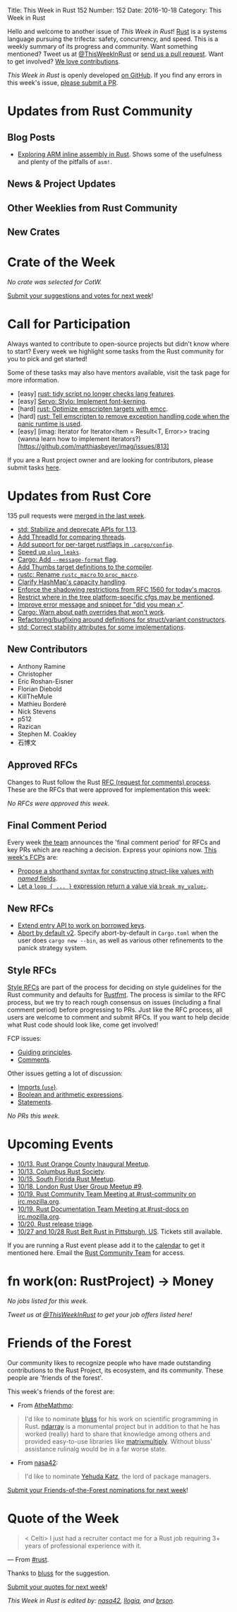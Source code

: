 Title: This Week in Rust 152
Number: 152
Date: 2016-10-18
Category: This Week in Rust

Hello and welcome to another issue of *This Week in Rust*!
[Rust](http://rust-lang.org) is a systems language pursuing the trifecta: safety, concurrency, and speed.
This is a weekly summary of its progress and community.
Want something mentioned? Tweet us at [@ThisWeekInRust](https://twitter.com/ThisWeekInRust) or [send us a pull request](https://github.com/cmr/this-week-in-rust).
Want to get involved? [We love contributions](https://github.com/rust-lang/rust/blob/master/CONTRIBUTING.md).

*This Week in Rust* is openly developed [on GitHub](https://github.com/cmr/this-week-in-rust).
If you find any errors in this week's issue, [please submit a PR](https://github.com/cmr/this-week-in-rust/pulls).

# Updates from Rust Community

## Blog Posts

* [Exploring ARM inline assembly in Rust](http://embed.rs/articles/2016/arm-inline-assembly-rust/). Shows some of the usefulness and plenty of the pitfalls of `asm!`.

## News & Project Updates

## Other Weeklies from Rust Community

## New Crates

# Crate of the Week

*No crate was selected for CotW.*

[Submit your suggestions and votes for next week][submit_crate]!

[submit_crate]: https://users.rust-lang.org/t/crate-of-the-week/2704

# Call for Participation

Always wanted to contribute to open-source projects but didn't know where to start?
Every week we highlight some tasks from the Rust community for you to pick and get started!

Some of these tasks may also have mentors available, visit the task page for more information.

* [easy] [rust: tidy script no longer checks lang features](https://github.com/rust-lang/rust/issues/37013).
* [easy] [Servo: Stylo: Implement font-kerning](https://github.com/servo/servo/issues/13667).
* [hard] [rust: Optimize emscripten targets with emcc](https://github.com/rust-lang/rust/issues/36899).
* [hard] [rust: Tell emscripten to remove exception handling code when the panic runtime is used](https://github.com/rust-lang/rust/issues/36900).
* [easy] [imag: Iterator for Iterator<Item = Result<T, Error>> tracing (wanna learn how to implement iterators?)[https://github.com/matthiasbeyer/imag/issues/813]

If you are a Rust project owner and are looking for contributors, please submit tasks [here][guidelines].

[guidelines]: https://users.rust-lang.org/t/twir-call-for-participation/4821

# Updates from Rust Core

135 pull requests were [merged in the last week][merged].

[merged]: https://github.com/issues?q=is%3Apr+org%3Arust-lang+is%3Amerged+merged%3A2016-10-03..2016-10-10

* [std: Stabilize and deprecate APIs for 1.13](https://github.com/rust-lang/rust/pull/36815).
* [Add ThreadId for comparing threads](https://github.com/rust-lang/rust/pull/36341).
* [Add support for per-target rustflags in `.cargo/config`](https://github.com/rust-lang/cargo/pull/3157).
* [Speed up `plug_leaks`](https://github.com/rust-lang/rust/pull/36917).
* [Cargo: Add `--message-format` flag](https://github.com/rust-lang/cargo/pull/3000).
* [Add Thumbs target definitions to the compiler](https://github.com/rust-lang/rust/pull/36874).
* [rustc: Rename `rustc_macro` to `proc_macro`](https://github.com/rust-lang/rust/pull/36945).
* [Clarify HashMap's capacity handling](https://github.com/rust-lang/rust/pull/36766).
* [Enforce the shadowing restrictions from RFC 1560 for today's macros](https://github.com/rust-lang/rust/pull/36767).
* [Restrict where in the tree platform-specific cfgs may be mentioned](https://github.com/rust-lang/rust/pull/36807).
* [Improve error message and snippet for "did you mean `x`"](https://github.com/rust-lang/rust/pull/36798).
* [Cargo: Warn about path overrides that won't work](https://github.com/rust-lang/cargo/pull/3136).
* [Refactoring/bugfixing around definitions for struct/variant constructors](https://github.com/rust-lang/rust/pull/36814).
* [std: Correct stability attributes for some implementations](https://github.com/rust-lang/rust/pull/36902).

## New Contributors

* Anthony Ramine
* Christopher
* Eric Roshan-Eisner
* Florian Diebold
* KillTheMule
* Mathieu Borderé
* Nick Stevens
* p512
* Razican
* Stephen M. Coakley
* 石博文

## Approved RFCs

Changes to Rust follow the Rust [RFC (request for comments)
process](https://github.com/rust-lang/rfcs#rust-rfcs). These
are the RFCs that were approved for implementation this week:

*No RFCs were approved this week.*

## Final Comment Period

Every week [the team](https://www.rust-lang.org/team.html) announces the
'final comment period' for RFCs and key PRs which are reaching a
decision. Express your opinions now. [This week's FCPs][fcp] are:

[fcp]: https://github.com/rust-lang/rfcs/labels/final-comment-period

* [Propose a shorthand syntax for constructing struct-like values with _named_ fields](https://github.com/rust-lang/rfcs/pull/1682).
* [Let a `loop { ... }` expression return a value via `break my_value;`](https://github.com/rust-lang/rfcs/pull/1624).

## New RFCs

* [Extend entry API to work on borrowed keys](https://github.com/rust-lang/rfcs/pull/1769).
* [Abort by default v2](https://github.com/rust-lang/rfcs/pull/1765). Specify abort-by-default in `Cargo.toml` when the user does `cargo new --bin`, as well as various other refinements to the panick strategy system.

## Style RFCs

[Style RFCs](https://github.com/rust-lang-nursery/fmt-rfcs) are part of the process for deciding on style guidelines for the Rust community and defaults for [Rustfmt](https://github.com/rust-lang-nursery/rustfmt). The process is similar to the RFC process, but we try to reach rough consensus on issues (including a final comment period) before progressing to PRs. Just like the RFC process, all users are welcome to comment and submit RFCs. If you want to help decide what Rust code should look like, come get involved!

FCP issues:

* [Guiding principles](https://github.com/rust-lang-nursery/fmt-rfcs/issues/4).
* [Comments](https://github.com/rust-lang-nursery/fmt-rfcs/issues/17).

Other issues getting a lot of discussion:

* [Imports (`use`)](https://github.com/rust-lang-nursery/fmt-rfcs/issues/24).
* [Boolean and arithmetic expressions](https://github.com/rust-lang-nursery/fmt-rfcs/issues/18).
* [Statements](https://github.com/rust-lang-nursery/fmt-rfcs/issues/11).

_No PRs this week._

# Upcoming Events

* [10/13. Rust Orange County Inaugural Meetup](https://www.meetup.com/Rust-Los-Angeles/events/234277000/).
* [10/13. Columbus Rust Society](https://www.meetup.com/columbus-rs/events/233996456/).
* [10/15. South Florida Rust Meetup](http://www.meetup.com/South-Florida-Rust-Meetup/events/234791780/).
* [10/18. London Rust User Group Meetup #9](https://www.meetup.com/Rust-London-User-Group/events/233034964/).
* [10/19. Rust Community Team Meeting at #rust-community on irc.mozilla.org](https://chat.mibbit.com/?server=irc.mozilla.org&channel=%23rust-community).
* [10/19. Rust Documentation Team Meeting at #rust-docs on irc.mozilla.org](https://chat.mibbit.com/?server=irc.mozilla.org&channel=%23rust-docs).
* [10/20. Rust release triage](https://internals.rust-lang.org/t/release-cycle-triage-proposal/3544).
* [10/27 and 10/28 Rust Belt Rust in Pittsburgh, US](http://www.rust-belt-rust.com/). Tickets still available.

If you are running a Rust event please add it to the [calendar] to get
it mentioned here. Email the [Rust Community Team][community] for access.

[calendar]: https://www.google.com/calendar/embed?src=apd9vmbc22egenmtu5l6c5jbfc%40group.calendar.google.com
[community]: mailto:community-team@rust-lang.org

# fn work(on: RustProject) -> Money

*No jobs listed for this week.*

*Tweet us at [@ThisWeekInRust](https://twitter.com/ThisWeekInRust) to get your job offers listed here!*

# Friends of the Forest

Our community likes to recognize people who have made outstanding contributions
to the Rust Project, its ecosystem, and its community. These people are
'friends of the forest'.

This week's friends of the forest are:

* From [AtheMathmo]:

> I'd like to nominate [bluss] for his work on scientific programming in Rust.
> [ndarray] is a monumental project but in addition to that he has worked
> (really) hard to share that knowledge among others and provided easy-to-use
> libraries like [matrixmultiply]. Without bluss' assistance rulinalg would be
> in a far worse state.

* From [nasa42]:

> I'd like to nominate [Yehuda Katz], the lord of package managers.

[AtheMathmo]: https://users.rust-lang.org/t/twir-friends-of-the-forest/7295/9
[bluss]: https://github.com/bluss
[ndarray]: https://github.com/bluss/rust-ndarray
[matrixmultiply]: https://github.com/bluss/matrixmultiply
[nasa42]: https://www.reddit.com/r/rust/comments/576h2q/this_week_in_rust_151/d8pca3k
[Yehuda Katz]: https://github.com/wycats

[Submit your Friends-of-the-Forest nominations for next week][foft]!

[foft]: https://users.rust-lang.org/t/twir-friends-of-the-forest/7295

# Quote of the Week

> < Celti> I just had a recruiter contact me for a Rust job requiring 3+ years of professional experience with it.

— From [#rust](https://chat.mibbit.com/?server=irc.mozilla.org&channel=%23rust).

Thanks to [bluss](https://users.rust-lang.org/users/bluss) for the suggestion.

[Submit your quotes for next week][submit]!

[submit]: http://users.rust-lang.org/t/twir-quote-of-the-week/328

*This Week in Rust is edited by: [nasa42](https://github.com/nasa42), [llogiq](https://github.com/llogiq), and [brson](https://github.com/brson).*
